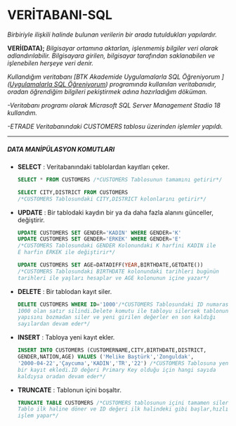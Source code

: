 # VERİTABANI-SQL

*Birbiriyle ilişkili halinde bulunan verilerin bir arada tutuldukları yapılardır.*

**VERİ(DATA);** *Bilgisayar ortamına aktarlan, işlenmemiş bilgiler veri olarak adlandırılabilir. Bilgisayara girilen, bilgisayar tarafından saklanabilen ve işlenebilen herşeye veri denir.*

*Kullandığım veritabanı [BTK Akademide Uygulamalarla SQL Öğreniyorum ]([Uygulamalarla SQL Öğreniyorum](https://www.btkakademi.gov.tr/portal/course/uygulamalarla-sql-oegreniyorum-8249)) programında kullanılan veritabanıdır, oradan öğrendiğim bilgileri pekiştirmek adına hazırladığım döküman.*

*-Veritabanı programı olarak Micrasoft SQL Server Management Stadio 18 kullandım.*

*-ETRADE Veritabanındaki CUSTOMERS tablosu üzerinden işlemler yapıldı.*

---

##### DATA MANİPÜLASYON KOMUTLARI

- **SELECT** : Veritabanındaki tablolardan kayıtları çeker.
  
  ```sql
  SELECT * FROM CUSTOMERS /*CUSTOMERS Tablosunun tamamını getirir*/
  ```
  
  ```sql
  SELECT CITY,DISTRICT FROM CUSTOMERS 
  /*CUSTOMERS Tablosundaki CITY,DISTRICT kolonlarını getirir*/
  ```

- **UPDATE** : Bir tablodaki kaydın bir ya da daha fazla alanını günceller, değiştirir.
  
  ```sql
  UPDATE CUSTOMERS SET GENDER='KADIN' WHERE GENDER='K'
  UPDATE CUSTOMERS SET GENDER='ERKEK' WHERE GENDER='E'
  /*CUSTOMERS Tablosundaki GENDER Kolonundaki K harfini KADIN ile 
  E harfin ERKEK ile değiştirir*/
  ```
  
  ```sql
  UPDATE CUSTOMERS SET AGE=DATADIFF(YEAR,BIRTHDATE,GETDATE()) 
  /*CUSTOMERS Tablosundaki BIRTHDATE kolonundaki tarihleri bugünün 
  tarihleri ile yaşları hesaplar ve AGE kolonunun içine yazar*/
  ```

- **DELETE** : Bir tablodan kayıt siler.
  
  ```sql
  DELETE CUSTOMERS WHERE ID='1000'/*CUSTOMERS Tablosundaki ID numarası
  1000 olan satır silindi.Delete komutu ile tabloyu silersek tablonun 
  yapısını bozmadan siler ve yeni girilen değerler en son kaldığı 
  sayılardan devam eder*/
  ```

- **INSERT** : Tabloya yeni kayıt ekler.
  
  ```sql
  INSERT INTO CUSTOMERS (CUSTOMERNAME,CITY,BIRTHDATE,DISTRICT,
  GENDER,NATION,AGE) VALUES ('Melike Baştürk','Zonguldak',
  '2000-04-22','Çaycuma','KADIN','TR','22') /*CUSTOMERS Tablosuna yeni 
  bir kayıt ekledi.ID değeri Primary Key olduğu için hangi sayıda 
  kaldıysa oradan devam eder*/
  ```

- **TRUNCATE** : Tablonun içini boşaltır.
  
  ```sql
  TRUNCATE TABLE CUSTOMERS /*CUSTOMERS tablosunun içini tamamen siler.
  Tablo ilk haline döner ve ID değeri ilk halindeki gibi başlar,hızlı
  işlem yapar*/
  ```
  
  


